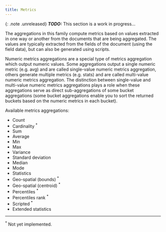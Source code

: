 ```yaml
---
title: Metrics
---
```


{: .note .unreleased}
**_TODO:_** This section is a work in progress...

The aggregations in this family compute metrics based on values extracted in one
way or another from the documents that are being aggregated. The values are
typically extracted from the fields of the document (using the field data), but
can also be generated using scripts.

Numeric metrics aggregations are a special type of metrics aggregation which
output numeric values. Some aggregations output a single numeric metric
(e.g. avg) and are called single-value numeric metrics aggregation, others
generate multiple metrics (e.g. stats) and are called multi-value numeric
metrics aggregation. The distinction between single-value and multi-value
numeric metrics aggregations plays a role when these aggregations serve as
direct sub-aggregations of some bucket aggregations (some bucket aggregations
enable you to sort the returned buckets based on the numeric metrics in each
bucket).

Available metrics aggregations:

  * Count
  * Cardinality <sup>*</sup>
  * Sum
  * Average
  * Min
  * Max
  * Variance
  * Standard deviation
  * Median
  * Mode
  * Statistics
  * Geo-spatial (bounds) <sup>*</sup>
  * Geo-spatial (centroid) <sup>*</sup>
  * Percentiles <sup>*</sup>
  * Percentiles rank <sup>*</sup>
  * Scripted <sup>*</sup>
  * Extended statistics


---

<sup>*</sup> Not yet implemented.
